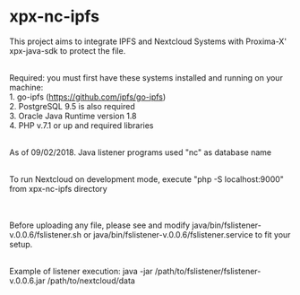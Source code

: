 # xpx-nc-ipfs

This project aims to integrate IPFS and Nextcloud Systems with Proxima-X' xpx-java-sdk to protect the file.<br/><br/>

Required: you must first have these systems installed and running on your machine:<br/>
    1. go-ipfs (https://github.com/ipfs/go-ipfs)<br/>
    2. PostgreSQL 9.5 is also required<br/>
    3. Oracle Java Runtime version 1.8<br/>
    4. PHP v.7.1 or up and required libraries<br/><br/>

As of 09/02/2018. Java listener programs used "nc" as database name<br/><br/>

To run Nextcloud on development mode, execute "php -S localhost:9000" from xpx-nc-ipfs directory<br/><br/><br/>

Before uploading any file, please see and modify java/bin/fslistener-v.0.0.6/fslistener.sh or java/bin/fslistener-v.0.0.6/fslistener.service to fit your setup.<br/><br/>

Example of listener execution: java -jar /path/to/fslistener/fslistener-v.0.0.6.jar /path/to/nextcloud/data